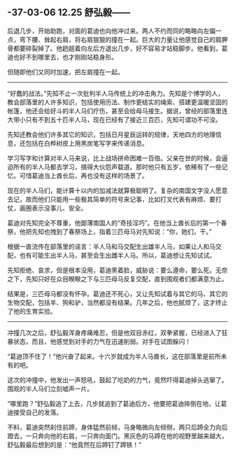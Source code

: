 ## -37-03-06 12.25 舒弘毅——

后退几步，开始助跑，对面的葛迪也向他冲过来。两人不约而同的略略向左偏一点，弯下腰、耸起右肩，将右肩狠狠的撞在一起。巨大的力量让他感觉自己的肩胛骨都要碎裂掉了。他趔趄着向左后方退出几步，好不容易才站稳脚步。他看到，葛迪也好不到哪里去，也才刚刚站稳身形。

但随即他们又同时加速，把左肩撞在一起。

***

“好蠢的战法。”先知不止一次批判半人马传统上的冲击角力。先知是个博学的人，教会部落里的人许多知识，包括使用历法、制作更结实的绳索、搭建更温暖坚固的帐篷，他还会给好斗的半人马们疗伤，甚至会给母马接生。据说，曾经的部落里连大带小只有不到五十匹半人马，现在已经有了接近三百匹，先知可谓功不可没。

先知还教会他们许多其它的知识，包括日月星辰运转的规律，天地四方的地理信息，还包括在白桦树皮上用黑炭笔写字来传递消息。

学习写字和计算对半人马来说，比上战场拼命困难一百倍。父亲在世的时候，会逼迫所有的半人马都去学习，搞得大伙怨声载道。那时他只有五岁，依稀有了一些记忆。可惜葛迪当上酋长后，再也没有这样的场景了。

现在的半人马们，能计算十以内的加减法就算极聪明了。复杂的南国文字没人愿意去记，故而他们只能用一些极其简单的符号来记事，比如打叉代表有麻烦、要打仗，画圈表示没事儿、安全。

葛迪对先知完全不尊重，他鄙薄南国人的“奇技淫巧”。在他当上酋长后的第一个春祭，他把先知也拽到了春祭场上，指着三匹母马对先知说：“你，她们，干。”

根据一直流传在部落里的谣言：半人马和马交配生出雄半人马，如果让人和马交配，也有可能生出半人马，甚至会生出雌半人马。所以，葛迪想让先知试试。

先知拒绝、哀求，但是根本没用，葛迪黑着脸，威胁说：要么遵命，要么死。无奈之下，先知只好在众目睽睽之下与三匹母马反复交配，直到围观者们都满意为止。

结果是，三匹母马都没有怀孕。葛迪还不死心，又让先知试着与其它的马、其它的生物交配，包括羊、狗和驴，当然都没有结果。几年之后，他也腻烦了，这才终止了他的生育实验。

***

冲撞几次之后，舒弘毅浑身疼痛难忍，但是他双目赤红，双拳紧握，已经进入了狂暴状态，而且，他感觉到对手的力气在迅速削弱。对手在试图躲闪！

“葛迪顶不住了！”他兴奋了起来。十六岁就成为半人马酋长，这在部落里是前所未有的吧。

这次的冲撞中，他发出一声怒吼，鼓起了吃奶的力气，竟然吓得葛迪掉头逃窜了。围观的半人马们立刻嘘声一片。

“哪里跑？”舒弘毅追了上去，几步就追到了葛迪后方，他要把葛迪摔倒在地，让葛迪接受自己的发落。

不料，葛迪突然刹住前蹄，身体猛然前倾，马身略微向左倾侧，两只后蹄全力向后蹬去，一只奔向他的右肩，一只奔向面门。黑灰色的马蹄在他的视野里越来越大，舒弘毅最后想到的是：“他竟然在后蹄钉了蹄铁！”

